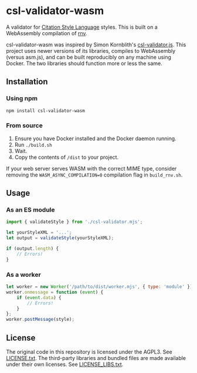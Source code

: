 # csl-validator-wasm

A validator for [Citation Style Language](https://citationstyles.org/) styles. This is built on a WebAssembly compilation of [rnv](https://sourceforge.net/projects/rnv/).

csl-validator-wasm was inspired by Simon Kornblith's [csl-validator.js](https://github.com/simonster/csl-validator.js). This project uses newer versions of its libraries, compiles to WebAssembly (versus asm.js), and can be built reproducibly on any machine using Docker. The two libraries should function more or less the same.

## Installation

### Using npm

```bash
npm install csl-validator-wasm
```

### From source

1. Ensure you have Docker installed and the Docker daemon running.
2. Run `./build.sh`
3. Wait.
4. Copy the contents of `/dist` to your project.

If your web server serves WASM with the correct MIME type, consider removing the `WASM_ASYNC_COMPILATION=0` compilation flag in `build_rnv.sh`.

## Usage

### As an ES module

```js
import { validateStyle } from './csl-validator.mjs';

let yourStyleXML = '...';
let output = validateStyle(yourStyleXML);

if (output.length) {
    // Errors!
}
```

### As a worker

```js
let worker = new Worker('/path/to/dist/worker.mjs', { type: 'module' });
worker.onmessage = function (event) {
    if (event.data) {
        // Errors!
    }
};
worker.postMessage(style);
```

## License

The original code in this repository is licensed under the AGPL3. See [LICENSE.txt](LICENSE.txt). The third-party libraries and bundled files are made available under their own licenses. See [LICENSE_LIBS.txt](LICENSE_LIBS.txt).
